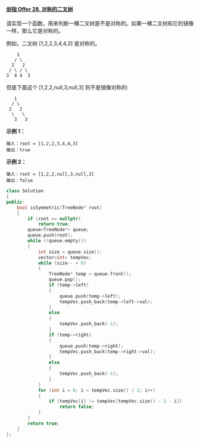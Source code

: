 #### [剑指 Offer 28. 对称的二叉树](https://leetcode-cn.com/problems/dui-cheng-de-er-cha-shu-lcof/)

请实现一个函数，用来判断一棵二叉树是不是对称的。如果一棵二叉树和它的镜像一样，那么它是对称的。

例如，二叉树 [1,2,2,3,4,4,3] 是对称的。

```
    1  
   / \
  2   2 
 / \ / \
3  4 4  3
```


但是下面这个 [1,2,2,null,3,null,3] 则不是镜像对称的:

```
   1 
  / \ 
 2   2 
  \   \
   3   3
```

 

**示例 1：**

```
输入：root = [1,2,2,3,4,4,3]
输出：true
```

**示例 2：**

```
输入：root = [1,2,2,null,3,null,3]
输出：false
```


```C++
class Solution
{
public:
    bool isSymmetric(TreeNode* root) 
    {
        if (root == nullptr)
            return true;
        queue<TreeNode*> queue;
        queue.push(root);
        while (!queue.empty())
        {
            int size = queue.size();
            vector<int> tempVec;
            while (size-- > 0)
            {
                TreeNode* temp = queue.front();
                queue.pop();
                if (temp->left)
                {
                    queue.push(temp->left);
                    tempVec.push_back(temp->left->val);
                }
                else
                {
                    tempVec.push_back(-1);
                }
                if (temp->right)
                {
                    queue.push(temp->right);
                    tempVec.push_back(temp->right->val);
                }
                else
                {
                    tempVec.push_back(-1);
                }
            }
            for (int i = 0; i < tempVec.size() / 2; i++)
            {
                if (tempVec[i] != tempVec[tempVec.size() - 1 - i])
                    return false;
            }
        }
        return true;
    }
};
```

